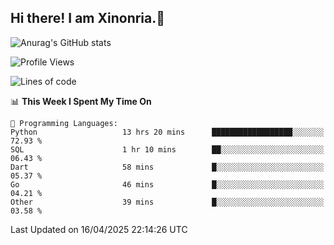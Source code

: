 ## Hi there! I am Xinonria.👋

![Anurag's GitHub stats](https://status-git-main-xinonrias-projects-f26540e3.vercel.app/api?username=xinonria&hide=stars,issues)

<!--START_SECTION:waka-->
![Profile Views](http://img.shields.io/badge/Profile%20Views-0-blue)

![Lines of code](https://img.shields.io/badge/From%20Hello%20World%20I%27ve%20Written-2.5%20million%20lines%20of%20code-blue)

📊 **This Week I Spent My Time On** 

```text
💬 Programming Languages: 
Python                   13 hrs 20 mins      ██████████████████░░░░░░░   72.93 % 
SQL                      1 hr 10 mins        ██░░░░░░░░░░░░░░░░░░░░░░░   06.43 % 
Dart                     58 mins             █░░░░░░░░░░░░░░░░░░░░░░░░   05.37 % 
Go                       46 mins             █░░░░░░░░░░░░░░░░░░░░░░░░   04.21 % 
Other                    39 mins             █░░░░░░░░░░░░░░░░░░░░░░░░   03.58 % 
```


 Last Updated on 16/04/2025 22:14:26 UTC
<!--END_SECTION:waka-->

<!--
**xinonria/xinonria** is a ✨ _special_ ✨ repository because its `README.md` (this file) appears on your GitHub profile.

Here are some ideas to get you started:

- 🔭 I’m currently working on ...
- 🌱 I’m currently learning ...
- 👯 I’m looking to collaborate on ...
- 🤔 I’m looking for help with ...
- 💬 Ask me about ...
- 📫 How to reach me: ...
- 😄 Pronouns: ...
- ⚡ Fun fact: ...
-->
